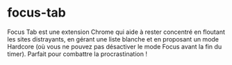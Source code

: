 # focus-tab
Focus Tab est une extension Chrome qui aide à rester concentré en floutant les sites distrayants, en gérant une liste blanche et en proposant un mode Hardcore (où vous ne pouvez pas désactiver le mode Focus avant la fin du timer). Parfait pour combattre la procrastination !
